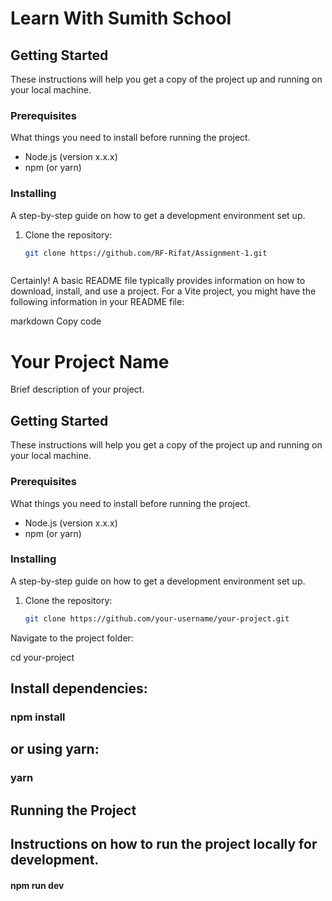 # Learn With Sumith School

## Getting Started

These instructions will help you get a copy of the project up and running on your local machine.

### Prerequisites

What things you need to install before running the project.

- Node.js (version x.x.x)
- npm (or yarn)

### Installing

A step-by-step guide on how to get a development environment set up.

1. Clone the repository:

   ```bash
   git clone https://github.com/RF-Rifat/Assignment-1.git



Certainly! A basic README file typically provides information on how to download, install, and use a project. For a Vite project, you might have the following information in your README file:

markdown
Copy code
# Your Project Name

Brief description of your project.

## Getting Started

These instructions will help you get a copy of the project up and running on your local machine.

### Prerequisites

What things you need to install before running the project.

- Node.js (version x.x.x)
- npm (or yarn)

### Installing

A step-by-step guide on how to get a development environment set up.

1. Clone the repository:

   ```bash
   git clone https://github.com/your-username/your-project.git
Navigate to the project folder:


cd your-project

## Install dependencies:

### npm install

## or using yarn:

### yarn
## Running the Project


## Instructions on how to run the project locally for development.

#### npm run dev